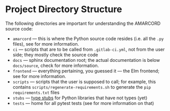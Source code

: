 # Project Directory Structure

The following directories are important for understanding the AMARCORD source code:

- `amarcord` — this is where the Python source code resides (i.e. all the `.py` files), see [](BackendCode) for more information.
- `ci` — scripts that are to be called from `.gitlab-ci.yml`, not from the user side; they mostly check the source code
- `docs` — sphinx documentation root; the actual documentation is below `docs/source`, check [](Docs) for more information.
- `frontend` — everything pertaining, you guessed it — the Elm frontend; see [](Frontend) for more information.
- `scripts` — scripts that the user is supposed to call; for example, this contains `scripts/regenerate-requirements.sh` to generate the `pip` `requirements.txt` files
- `stubs` — [type stubs](https://mypy.readthedocs.io/en/stable/stubs.html) for Python libraries that have not types (yet)
- `tests` — home for all pytest tests (see [](BackendTests) for more information on that)
